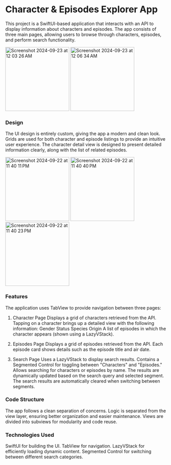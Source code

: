 # Character & Episodes Explorer App

This project is a SwiftUI-based application that interacts with an API to display information about characters and episodes. The app consists of three main pages, allowing users to browse through characters, episodes, and perform search functionality.

<img width="200" alt="Screenshot 2024-09-23 at 12 03 26 AM" src="https://github.com/user-attachments/assets/3d3d5e49-226d-4b8e-bf32-22e1246b758d">
<img width="200" alt="Screenshot 2024-09-23 at 12 06 34 AM" src="https://github.com/user-attachments/assets/eb266d40-d224-469e-af5f-5d7f6f109dda">


### Design

The UI design is entirely custom, giving the app a modern and clean look.
Grids are used for both character and episode listings to provide an intuitive user experience.
The character detail view is designed to present detailed information clearly, along with the list of related episodes.

<img width="200" alt="Screenshot 2024-09-22 at 11 40 11 PM" src="https://github.com/user-attachments/assets/5888a493-b8f0-4ebf-b2e5-44ca4231ca59">

<img width="200" alt="Screenshot 2024-09-22 at 11 40 40 PM" src="https://github.com/user-attachments/assets/d5750ae0-e7d0-4480-b7bd-3070e029d4c7">
<img width="200" alt="Screenshot 2024-09-22 at 11 40 23 PM" src="https://github.com/user-attachments/assets/47ec88db-0149-4e91-815b-f48ced5e9358">


### Features 
The application uses TabView to provide navigation between three pages:

1. Character Page
Displays a grid of characters retrieved from the API.
Tapping on a character brings up a detailed view with the following information: Gender Status Species Origin
A list of episodes in which the character appears (shown using a LazyVStack).

2. Episodes Page
Displays a grid of episodes retrieved from the API.
Each episode card shows details such as the episode title and air date.

4. Search Page
Uses a LazyVStack to display search results.
Contains a Segmented Control for toggling between "Characters" and "Episodes."
Allows searching for characters or episodes by name.
The results are dynamically updated based on the search query and selected segment.
The search results are automatically cleared when switching between segments.

### Code Structure

The app follows a clean separation of concerns.
Logic is separated from the view layer, ensuring better organization and easier maintenance.
Views are divided into subviews for modularity and code reuse.

### Technologies Used

SwiftUI for building the UI.
TabView for navigation.
LazyVStack for efficiently loading dynamic content.
Segmented Control for switching between different search categories.

